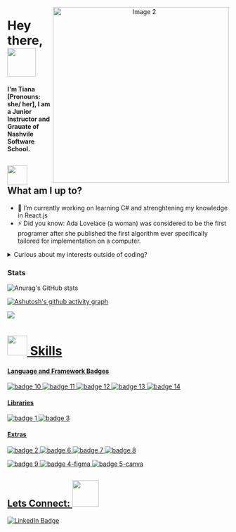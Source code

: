 <p align="center">
  
  <img align="right" src="https://i.etsystatic.com/26891008/r/il/da2385/2935046038/il_fullxfull.2935046038_cf92.jpg" alt="Image 2" width="400" />


<h1>
  Hey there, 
  <img src="https://media.tenor.com/DcDYpWonGbIAAAAj/budding-pop-cute.gif" width="65px"/>
</h1>

<h4>
I'm Tiana [Pronouns: she/ her], I am a Junior Instructor and Grauate of Nashvile Software School. 
</h4> 

##  <img src="https://media.tenor.com/ZradFz5PxssAAAAj/mimibubu.gif" width="45px"/> What am I up to?
- 🔭 I’m currently working on learning C# and strenghtening my knowledge in React.js
- ⚡ Did you know: Ada Lovelace (a woman) was considered to be the first programer after she published the first algorithm ever specifically tailored for implementation on a computer.
<details> 
  <summary> Curious about my interests outside of coding? </summary>
<h4> Currently I run a lanuage learning server on discord. I am also the leader of a skate group (The Collective) dedicated to creating safe spaces for black skaters and skaters of color. </h4>
  <div>
    <h2> I have a strong love for: </h2> 
    <li> Running </li>
    <li> Climbing </li>
    <li> Crafting new things </li>  
  </div> 
  <div> 
     <h2> My passions are: </h2> 
    <li> Discussing black women in tech </li>
    <li> Music </li>
    <li> Cooking </li>
    <li> Building Community </li>
  </div>
</details>


### Stats

![Anurag's GitHub stats](https://github-readme-stats.vercel.app/api?username=trobinson1097&theme=onedark&show_icons=true)

[![Ashutosh's github activity graph](https://github-readme-activity-graph.cyclic.app/graph?username=trobinson1097&bg_color=282c34&color=c6a66e&line=df6d74&point=8db573&area=true&hide_border=true)](https://github.com/ashutosh00710/github-readme-activity-graph)


<a href="https://github.com/anuraghazra/github-readme-stats">
  <img align="center" src=(https://github-readme-stats.vercel.app/api?username=trobinson1097&theme=dracula&show_icons=true)
</a>
  
# <img src="https://media.tenor.com/t-xvgPEJkZAAAAAj/mimibubu.gif" width="45px">  Skills

#### Language and Framework Badges
![badge 10](https://img.shields.io/badge/Python-FFD43B?style=for-the-badge&logo=python&logoColor=blue)
![badge 11](https://img.shields.io/badge/JavaScript-323330?style=for-the-badge&logo=javascript&logoColor=F7DF1E)
![badge 12](https://img.shields.io/badge/HTML5-E34F26?style=for-the-badge&logo=html5&logoColor=white)
![badge 13](https://img.shields.io/badge/CSS3-1572B6?style=for-the-badge&logo=css3&logoColor=white)
![badge 14](https://img.shields.io/badge/json-5E5C5C?style=for-the-badge&logo=json&logoColor=white)

#### Libraries 
![badge 1](https://img.shields.io/badge/Django-092E20?style=for-the-badge&logo=django&logoColor=green)
![badge 3](https://img.shields.io/badge/React-20232A?style=for-the-badge&logo=react&logoColor=61DAFB)

#### Extras
![badge 2](https://img.shields.io/badge/Postman-FF6C37?style=for-the-badge&logo=Postman&logoColor=white)
![badge 6](https://img.shields.io/badge/PostgreSQL-316192?style=for-the-badge&logo=postgresql&logoColor=white)
![badge 7](https://img.shields.io/badge/MySQL-005C84?style=for-the-badge&logo=mysql&logoColor=white)
![badge 8](https://img.shields.io/badge/GIT-E44C30?style=for-the-badge&logo=git&logoColor=white)

![badge 9](https://img.shields.io/badge/Trello-0052CC?style=for-the-badge&logo=trello&logoColor=white)
![badge 4-figma](https://img.shields.io/badge/Figma-F24E1E?style=for-the-badge&logo=figma&logoColor=white)
![badge 5-canva](https://img.shields.io/badge/Canva-%2300C4CC.svg?&style=for-the-badge&logo=Canva&logoColor=white)

## Lets Connect: <img src="https://media.tenor.com/Q8_huSjAs6kAAAAj/connect.gif" width="60px"/>
<a href="https://www.linkedin.com/in/lechrsty/](https://www.linkedin.com/in/tiana-rob/">
   <img  src="https://img.shields.io/badge/LinkedIn-blue?style=for-the-badge&logo=linkedin&logoColor=white" alt="LinkedIn Badge"/>
</a>
